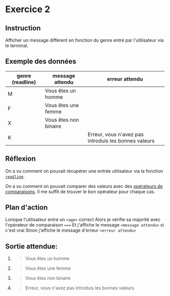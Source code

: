 # Exercice 2

## Instruction

Afficher un message différent en fonction du genre entré par l'utilisateur via
le terminal.

## Exemple des données

| genre (readline) | message attendu       | erreur attendu                                       |
| ---------------- | --------------------- | ---------------------------------------------------- |
| M                | Vous êtes un homme    |                                                      |
| F                | Vous êtes une femme   |                                                      |
| X                | Vous êtes non binaire |                                                      |
| K                |                       | Erreur, vous n'avez pas introduis les bonnes valeurs |

## Réflexion

On a vu comment on pouvait récupérer une entrée utilisateur via la fonction
[`readline`](https://www.php.net/manual/fr/function.readline.php).

On a vu comment on pouvait comparer des valeurs avec des [opérateurs de comparaisons](https://www.php.net/manual/fr/language.operators.comparison.php).
Il me suffit de trouver le bon opérateur pour chaque cas.

## Plan d'action

Lorsque l'utilisateur entre un `<age>` correct
Alors je vérifie sa majorité avec l'opérateur de comparaison `===`
Et j'affiche le message `<message attendu>` si c'est vrai
Sinon j'affiche le message d'erreur `<erreur attendu>`

## Sortie attendue:

1. > Vous êtes un homme

2. > Vous êtes une femme

3. > Vous êtes non binaire

4. > Erreur, vous n'avez pas introduis les bonnes valeurs
